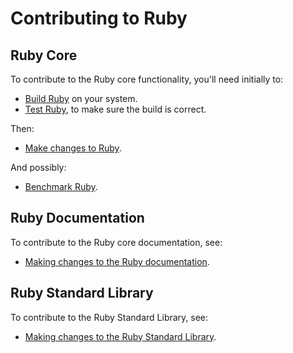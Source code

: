 # Contributing to Ruby

## Ruby Core

To contribute to the Ruby core functionality,
you'll need initially to:

* [Build Ruby](building_ruby.md) on your system.
* [Test Ruby](testing_ruby.md), to make sure the build is correct.

Then:

* [Make changes to Ruby](making_changes_to_ruby.md).

And possibly:

* [Benchmark Ruby](https://github.com/ruby/ruby/tree/master/benchmark#make-benchmark).

## Ruby Documentation

To contribute to the Ruby core documentation, see:

* [Making changes to the Ruby documentation](documentation_guide.md).

## Ruby Standard Library

To contribute to the Ruby Standard Library, see:

* [Making changes to the Ruby Standard Library](making_changes_to_stdlibs.md).

